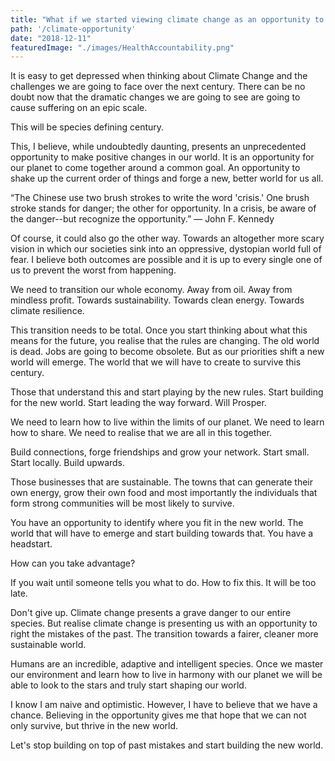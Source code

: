 ```yaml
---
title: "What if we started viewing climate change as an opportunity to make positive changes in our world?"
path: '/climate-opportunity'
date: "2018-12-11"
featuredImage: "./images/HealthAccountability.png"  
---
```


It is easy to get depressed when thinking about Climate Change and the challenges we are going to face over the next century. There can be no doubt now that the dramatic changes we are going to see are going to cause suffering on an epic scale.

This will be species defining century. 

This, I believe, while undoubtedly daunting, presents an unprecedented opportunity to make positive changes in our world. It is an opportunity for our planet to come together around a common goal. An opportunity to shake up the current order of things and forge a new, better world for us all.

“The Chinese use two brush strokes to write the word 'crisis.' One brush stroke stands for danger; the other for opportunity. In a crisis, be aware of the danger--but recognize the opportunity.”
― John F. Kennedy 

Of course, it could also go the other way. Towards an altogether more scary vision in which our societies sink into an oppressive, dystopian world full of fear. I believe both outcomes are possible and it is up to every single one of us to prevent the worst from happening.

We need to transition our whole economy. Away from oil. Away from mindless profit. Towards sustainability. Towards clean energy. Towards climate resilience.

This transition needs to be total. Once you start thinking about what this means for the future, you realise that the rules are changing. The old world is dead. Jobs are going to become obsolete. But as our priorities shift a new world will emerge. The world that we will have to create to survive this century. 

Those that understand this and start playing by the new rules. Start building for the new world. Start leading the way forward. Will Prosper.

We need to learn how to live within the limits of our planet. We need to learn how to share. We need to realise that we are all in this together.

Build connections, forge friendships and grow your network. Start small. Start locally. Build upwards.

Those businesses that are sustainable. The towns that can generate their own energy, grow their own food and most importantly the individuals that form strong communities will be most likely to survive.

You have an opportunity to identify where you fit in the new world. The world that will have to emerge and start building towards that. You have a headstart.

How can you take advantage?

If you wait until someone tells you what to do. How to fix this. It will be too late.

Don't give up. Climate change presents a grave danger to our entire species. But realise climate change is presenting us with an opportunity to right the mistakes of the past. The transition towards a fairer, cleaner more sustainable world.

Humans are  an incredible, adaptive and intelligent species. Once we master our environment and learn how to live in harmony with our planet we will be able to look to the stars and truly start shaping our world.

I know I am naive and optimistic. However, I have to believe that we have a chance. Believing in the opportunity gives me that hope that we can not only survive, but thrive in the new world.

Let's stop building on top of past mistakes and start building the new world.


